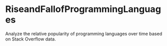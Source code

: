 # RiseandFallofProgrammingLanguages
Analyze the relative popularity of programming languages over time based on Stack Overflow data.
